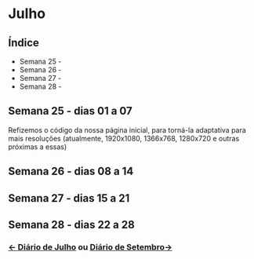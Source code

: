 # Julho

## Índice
* Semana 25 - 
* Semana 26 - 
* Semana 27 - 
* Semana 28 - 

## Semana 25 - dias 01 a 07
Refizemos o código da nossa página inicial, para torná-la adaptativa para mais resoluções (atualmente, 1920x1080, 1366x768, 1280x720 e outras próximas a essas)

## Semana 26 - dias 08 a 14


## Semana 27 - dias 15 a 21


## Semana 28 - dias 22 a 28


### [← Diário de Julho](https://github.com/NatanPolsak/Programirins-by-VP/blob/main/diario/Julho.md) ou [Diário de Setembro→](https://github.com/NatanPolsak/Programirins-by-VP/blob/main/diario/Setembro.md)
